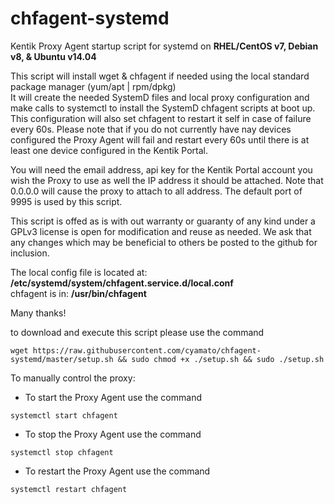 # chfagent-systemd
Kentik Proxy Agent startup script for systemd on **RHEL/CentOS v7, Debian v8, & Ubuntu v14.04**

This script will install wget & chfagent if needed using the local standard package manager (yum/apt | rpm/dpkg)  
It will create the needed SystemD files and local proxy configuration and make calls to systemctl to install the SystemD chfagent scripts at boot up.  This configuration will also set chfagent to restart it self in case of failure every 60s.  Please note that if you do not currently have nay devices configured the Proxy Agent will fail and restart every 60s until there is at least one device configured in the Kentik Portal.  

You will need the email address, api key for the Kentik Portal account you wish the Proxy to use as well the IP address it should be attached.  Note that 0.0.0.0 will cause the proxy to attach to all address.  The default port of 9995 is used by this script.

This script is offed as is with out warranty or guaranty of any kind under a GPLv3 license is open for modification and reuse as needed.  We ask that any changes which may be beneficial to others be posted to the github for inclusion.  

The local config file is located at: **/etc/systemd/system/chfagent.service.d/local.conf**  
chfagent is in: **/usr/bin/chfagent**  

Many thanks!

to download and execute this script please use the command 
~~~~
wget https://raw.githubusercontent.com/cyamato/chfagent-systemd/master/setup.sh && sudo chmod +x ./setup.sh && sudo ./setup.sh
~~~~

To manually control the proxy:  
* To start the Proxy Agent use the command 
~~~~
systemctl start chfagent
~~~~  
* To stop the Proxy Agent use the command 
~~~~
systemctl stop chfagent
~~~~  
* To restart the Proxy Agent use the command 
~~~~
systemctl restart chfagent
~~~~